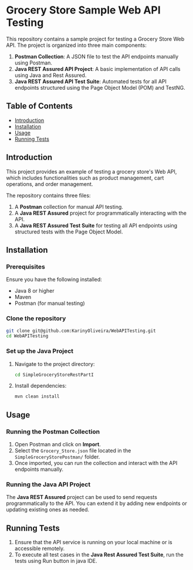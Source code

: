
# Grocery Store Sample Web API Testing

This repository contains a sample project for testing a Grocery Store Web API. The project is organized into three main components:

1. **Postman Collection**: A JSON file to test the API endpoints manually using Postman.
2. **Java REST Assured API Project**: A basic implementation of API calls using Java and Rest Assured.
3. **Java REST Assured API Test Suite**: Automated tests for all API endpoints structured using the Page Object Model (POM) and TestNG.

## Table of Contents
- [Introduction](#introduction)
- [Installation](#installation)
- [Usage](#usage)
- [Running Tests](#running-tests)

## Introduction
This project provides an example of testing a grocery store's Web API, which includes functionalities such as product management, cart operations, and order management.

The repository contains three files:
1. A **Postman** collection for manual API testing.
2. A **Java REST Assured** project for programmatically interacting with the API.
3. A **Java REST Assured Test Suite** for testing all API endpoints using structured tests with the Page Object Model.

## Installation

### Prerequisites
Ensure you have the following installed:
- Java 8 or higher
- Maven
- Postman (for manual testing)

### Clone the repository
```bash
git clone git@github.com:KarinyOliveira/WebAPITesting.git
cd WebAPITesting
```

### Set up the Java Project
1. Navigate to the project directory:
   ```bash
   cd SimpleGroceryStoreRestPartI
   ```
2. Install dependencies:
   ```bash
   mvn clean install
   ```

## Usage

### Running the Postman Collection
1. Open Postman and click on **Import**.
2. Select the `Grocery_Store.json` file located in the `SimpleGroceryStorePostman/` folder.
3. Once imported, you can run the collection and interact with the API endpoints manually.

### Running the Java API Project
The **Java REST Assured** project can be used to send requests programmatically to the API. You can extend it by adding new endpoints or updating existing ones as needed.

## Running Tests

1. Ensure that the API service is running on your local machine or is accessible remotely.
2. To execute all test cases in the **Java Rest Assured Test Suite**, run the tests using Run button in java IDE.
